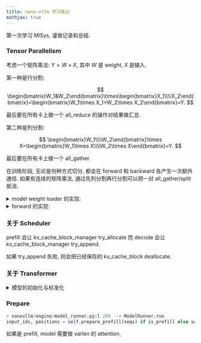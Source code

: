 ```yaml
---
title: nano-vllm 学习笔记
mathjax: true
---
```


第一次学习 MlSys, 谨做记录和总结.

### Tensor Parallelism

考虑一个矩阵乘法: $Y=W\times X$, 其中 $W$ 是 weight, $X$ 是输入.

第一种是行分割:

$$
\begin{bmatrix}W_1&W_2\end{bmatrix}\times\begin{bmatrix}X_1\\\\X_2\end{bmatrix}=\begin{bmatrix}W_1\times X_1+W_2\times X_2\end{bmatrix}=Y.
$$

最后要在所有卡上做一个 all_reduce 的操作对结果做汇总.

第二种是列分割:

$$
\begin{bmatrix}W_1\\\\W_2\end{bmatrix}\times X=\begin{bmatrix}W_1\times X\\\\W_2\times X\end{bmatrix}=Y.
$$

最后要在所有卡上做一个 all_gather.

在训练阶段, 无论是何种方式切分, 都会在 forward 和 backward 各产生一次额外通信. 如果有连续的矩阵乘法, 通过先列分割再行分割可以把一对 all_gather/split 抵消.

<details>
  <summary>model weight loader 的实现:</summary>

```python
> nanovllm/engine/model_runner.py:l 32 --> ModelRunner.__init__
load_model(self.model, config.model)

> nanovllm/utils/loader.py:def load_model
def load_model(model: nn.Module, path: str):
    packed_modules_mapping = getattr(model, "packed_modules_mapping", {})
    for file in glob(os.path.join(path, "*.safetensors")):
        with safe_open(file, "pt", "cpu") as f:
            for weight_name in f.keys():
                for k in packed_modules_mapping:
                    if k in weight_name:
                        v, shard_id = packed_modules_mapping[k]
                        param_name = weight_name.replace(k, v)
                        param = model.get_parameter(param_name)
                        weight_loader = getattr(param, "weight_loader")
                        weight_loader(param, f.get_tensor(weight_name), shard_id)
                        break
                else:
                    param = model.get_parameter(weight_name)
                    weight_loader = getattr(param, "weight_loader", default_weight_loader)
                    weight_loader(param, f.get_tensor(weight_name))

> nanovllm/models/qwen3.py:l 185 --> Qwen3ForCausalLM
packed_modules_mapping = {
    "q_proj": ("qkv_proj", "q"),
    "k_proj": ("qkv_proj", "k"),
    "v_proj": ("qkv_proj", "v"),
    "gate_proj": ("gate_up_proj", 0),
    "up_proj": ("gate_up_proj", 1),
}

> nanovllm/models/qwen3.py:l 41 --> Qwen3Attention.__init__
self.qkv_proj = QKVParallelLinear(
    hidden_size,
    self.head_dim,
    self.total_num_heads,
    self.total_num_kv_heads,
    bias=qkv_bias,
)

> nanovllm/models/qwen3.py:l 97 --> Qwen3MLP.__init__
self.gate_up_proj = MergedColumnParallelLinear(
    hidden_size,
    [intermediate_size] * 2,
    bias=False,
)

> nanovllm/layers/linear.py:def QKVParallelLinear.weight_loader
def weight_loader(self, param: nn.Parameter, loaded_weight: torch.Tensor, loaded_shard_id: str):
    param_data = param.data
    assert loaded_shard_id in ["q", "k", "v"]
    if loaded_shard_id == "q":
        shard_size = self.num_heads * self.head_size
        shard_offset = 0
    elif loaded_shard_id == "k":
        shard_size = self.num_kv_heads * self.head_size
        shard_offset = self.num_heads * self.head_size
    else:
        shard_size = self.num_kv_heads * self.head_size
        shard_offset = self.num_heads * self.head_size + self.num_kv_heads * self.head_size
    param_data = param_data.narrow(self.tp_dim, shard_offset, shard_size)
    loaded_weight = loaded_weight.chunk(self.tp_size, self.tp_dim)[self.tp_rank]
    param_data.copy_(loaded_weight)

> nanovllm/layers/linear.py:l 23 --> LinearBase.__init__
self.tp_dim = tp_dim
self.tp_rank = dist.get_rank()
self.tp_size = dist.get_world_size()
```

</details>

<details>
  <summary>forward 的实现:</summary>

Embedding:

```python
> nanovllm/layers/embed_head.py:l 35 --> VocabParallelEmbedding.forward
def forward(self, x: torch.Tensor):
    if self.tp_size > 1:
        mask = (x >= self.vocab_start_idx) & (x < self.vocab_end_idx)
        x = mask * (x - self.vocab_start_idx)
    y = F.embedding(x, self.weight)
    if self.tp_size > 1:
        y = mask.unsqueeze(1) * y
        dist.all_reduce(y)
    return y
```

用 y = mask.unsqueeze(1) * y 把不属于本卡的归零,用 dist.all_reduce(y) 汇总.

在 Attention 之前, 每个卡都有完整的 embedding. 每个 Attention 都采用 Pre-Norm 归一化. 每个 Attention 在 num_heads 维度上做列切分, 进一步提高并行化程度. 叠加 QKNorm, 每一层都添加 RoPE. 最后的 attn_o MLP 是单层线性层, 采用行切分和 dist.all_reduce().

```python
> nanovllm/layers/linear.py:l 120 --> QKVParallelLinear.__init__
self.num_heads = divide(self.total_num_heads, tp_size)
self.num_kv_heads = divide(self.total_num_kv_heads, tp_size)

> nanovllm/layers/linear.py:def RowParallelLinear.forward
def forward(self, x: torch.Tensor) -> torch.Tensor:
    y = F.linear(x, self.weight, self.bias if self.tp_rank == 0 else None)
    if self.tp_size > 1:
        dist.all_reduce(y)
    return y
```

Attention 后的 MLP 是两层线性层, 激活函数是 SiLU, 元素之间独立, 线性层采用先列切分再行切分的方法减少一次通信.

</details>

### 关于 Scheduler

prefill 会让 kv_cache_block_manager try_allocate 而 decode 会让 kv_cache_block_manager try_append.

如果 try_append 失败, 则会把已经保存的 kv_cache_block deallocate.

### 关于 Transformer

<details>
  <summary>模型的初始化与标准化</summary>

用二阶矩来衡量输出的稳定性, 对于一个单层的无激活函数的全连接线性网络层来说 (假设输入 channel 数为 $m$ , 输出 channel 数为 $n$ ), 简单起见, 我们用零初始化 bias, 并且将 $w_{ij}$ 的均值也设为 $0$. 我们计算二阶矩:

$$
\mathbb{E}[y_j^2]=\mathbb{E}[(\sum_{i=1}w_{ij}x_i)^2]=\sum_{i_1,i_2}\mathbb{E}[w_{i_1,j}w_{i_2,j}]\mathbb{E}[x_{i_1}x_{i_2}]=\sum_{i}\mathbb{E}[x_i^2]\mathbb{E}[w_{i,j}^2]=m\mathbb{E}[w_{i,j}^2].
$$

所以为了使 $\mathbb{E}[y_j^2]$ 为 $1$, 那么 $\mathbb{E}[w_{i,j}^2]=\displaystyle\frac{1}{m}$, 这就是 LeCun 初始化.

如果考虑激活函数, 比如采用 relu, 那么可以假设有大概一般的输出 $y_j$ 被归零了, 从而初始化的方差为 $\displaystyle\frac{2}{m}$, 这就是专门针对 relu 网络的 He 初始化.

对于其他的激活函数, 有可能无论如何修改初始化都无法控制二阶矩, 这时需要"微调"激活函数.

以 sigmoid 为例, 假设我们依然以均值为 $0$, 方差为 $\displaystyle\frac{1}{m}$ 来初始化, 那么激活前的输出也是均值为 $0$, 方差为 $1$, 用标准正态分布估计 sigmoid 后的二阶矩:

$$
\int_{-\infty}^{\infty}\frac{1}{\sqrt{2\pi}}e^{-\frac{x^2}{2}}\frac{1}{(1+e^{-x})^2}dx\approx0.293379.
$$

``` mathematica
NIntegrate[1/Sqrt[2*Pi]*Exp[-x^2/2]*1/(1+Exp[-x])^2, {x, -Infinity, Infinity}]

0.293379
```

所以, 如果我们希望保持输出的二阶矩不变, 那么可以把输出结果除以 $\sqrt{0.293379}$.

2017 这篇论文 [Self-Normalizing Neural Networks](https://arxiv.org/abs/1706.02515) 提出了 SELU 激活函数, 其定义为

$$
\text{SELU}(x)=\lambda\begin{cases}x&x>0\\\alpha e^x-\alpha&x\le0\end{cases},
$$

其中 $\lambda \approx 1.0507, \alpha \approx 1.6733$. 论文中给出的 $\lambda, \alpha$ 的值可以使得标准正态分布经过 SELU 激活函数后, 均值和方差都不变. 只能算得上一种好的初始化方法.

``` mathematica
F[x_] = Exp[-x^2/2]/Sqrt[2*Pi];
Selu[x_] = Piecewise[{{\[Lambda]*x, x > 0}, {\[Lambda]*\[Alpha]*(Exp[x] - 1), x <= 0}}];
x1 = Integrate[F[x]*Selu[x], {x, -Infinity, Infinity}];
x2 = Integrate[F[x]*Selu[x]^2, {x, -Infinity, Infinity}];
N[Solve[{x1 == 0, x2 == 1}, {\[Lambda], \[Alpha]}], 20]

{{\[Lambda] -> -1.0507009873554804934, \[Alpha] -> 1.6732632423543772848}}
```

当然相比于这种"微调", 更直接的是各种 Normalization 方法, 通过直接计算当前数据的均值和方差来归一化, 而非预先估计积分. 虽然 Normalization 都包含 centering 和 scaling 两个步骤, 但越来越多的工作逐渐尝试去掉 centering 这一步, 甚至有些工作表明去掉 centering 反而能提升模型的性能.

比如 <a href="https://arxiv.org/abs/1910.07467">Root Mean Square Layer Normalization</a> 提出的 RMSNorm, 就表明相比 LayerNorm 更快且保持基本一致的效果.

类似地, 同样是 2019 年的文章, <a href="https://arxiv.org/abs/1912.04958">Analyzing and Improving the Image Quality of StyleGAN</a> 发现使用了 InstanceNorm 后图片会带有"水滴", 而保留 InstanceNorm 单去掉 centering 能改善这个现象, 这也为 centering 有可能带来负面影响提供了佐证.

关于残差连接 $x+F(x)$, 假设 $x$ 与 $F(x)$ 两者独立, 那么 $x+F(x)$ 的方差为 $\sigma_1^2+\sigma_2^2$, 会进一步放大方差, 一种朴素的方法是直接在残差相加之后加入 Normalization 操作:

$$
x_{t+1}=Norm(x_t+F(x_t)).
$$

这种 `Post Norm` 的结构, 是原版 Transformer 和 BERT 所采用的, 这种虽然稳定了正向传播的方差, 但是会削弱残差连接中的恒定项, 所以反而失去了残差易于训练的优点, 通常要 Warmup 并设置足够小的学习率才能收敛.

一个针对性的改进是 `Pre Norm`, 其形式为:

$$
x_{t+1}=x_t+F(Norm(x_t)).
$$

迭代展开后有:

$$
x_{t+1}=x_0+F_0(x_0)+F_1(x_1/\sqrt{2})+\dots+F_t(x_t/\sqrt{t+1}).
$$

至少每一个残差项都是平权的, 作用会相比 `Post Norm` 更大, 所以也更容易优化. 当然, 这样的输出方差会很大, 在预测层之前需要加一个 Normalization.

为什么 `Pre Norm` 的效果会不如 `Post Norm`? 回顾我们的迭代展开式, 每一项都是同一量级的, 因为有 $x_{t+1}=O(t+1)$, 当深度很深的时候, $x_{t+1}$ 与 $x_t$ 的相对差别是比较小的, 因此:

$$
F_{t-1}(Norm(x_{t-1}))+F_t(Norm(x_t))\approx F_{t-1}(Norm(x_{t-1}))+F_t(Norm(x_{t-1})).
$$

因此原本一个 $t-1$ 层模型的输出和 $t$ 输出的结果相加, 近似于一个更宽的 $t$ 层模型, 所以在 `Pre Norm` 中多层叠加的结果在更深的模型中是增加宽度而非增加深度, 层数越多, 层数越"虚".

</details>

### Prepare

```python
> nanovllm/engine/model_runner.py:l 209 --> ModelRunner.run
input_ids, positions = self.prepare_prefill(seqs) if is_prefill else self.prepare_decode(seqs)
```

如果是 prefill, model 需要做 varlen 的 attention,
